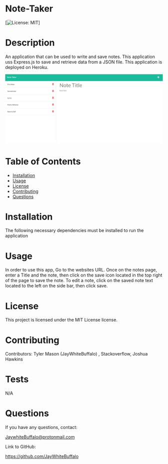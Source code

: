 
# Note-Taker
[![License: MIT](https://img.shields.io/badge/License-MIT-yellow.svg)]
# Description
An application that can be used to write and save notes. This application uss Express.js to save and retrieve data from a JSON file. This application is deployed on Heroku.

![Preview IMG](./imgs/Web%20capture_28-9-2022_235618_localhost.jpeg)
# Table of Contents
* [Installation](#installation)
* [Usage](#usage)
* [License](#license)
* [Contributing](#contributing)
* [Questions](#questions)
# Installation
The following necessary dependencies must be installed to run the application
# Usage
In order to use this app, Go to the websites URL. Once on the notes page, enter a Title and the note, then click on the save icon located in the top right of the page to save the note. To edit a note, click on the saved note text located to the left on the side bar,  then click save.
# License
This project is licensed under the MIT License license.
# Contributing
Contributors: Tyler Mason (JayWhiteBuffalo) , Stackoverflow, Joshua Hawkins
# Tests
N/A
# Questions
If you have any questions, contact:

 JaywhiteBuffalo@protonmail.com

 Link to GitHub:

https://github.com/JayWhiteBuffalo
